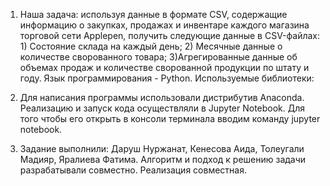 1. Наша задача: используя данные в формате CSV, содержащие информацию о закупках, продажах и инвентаре каждого магазина торговой сети Applepen, получить следующие данные в CSV-файлах: 1) Состояние склада на каждый день; 2) Месячные данные о количестве сворованного товара; 3)Агрегированные данные об объемах продаж и количестве сворованной продукции по штату и году. Язык программирования - Python. Используемые библиотеки:

2. Для написания программы использовали дистрибутив Anaconda. Реализацию и запуск кода осуществляли в Jupyter Notebook. Для того чтобы его открыть в консоли терминала вводим команду jupyter notebook.

3. Задание выполнили: Даруш Нуржанат, Кенесова Аида, Толеугали Мадияр, Яралиева Фатима. Алгоритм и подход к решению задачи разрабатывали совместно. Реализация совместная.
